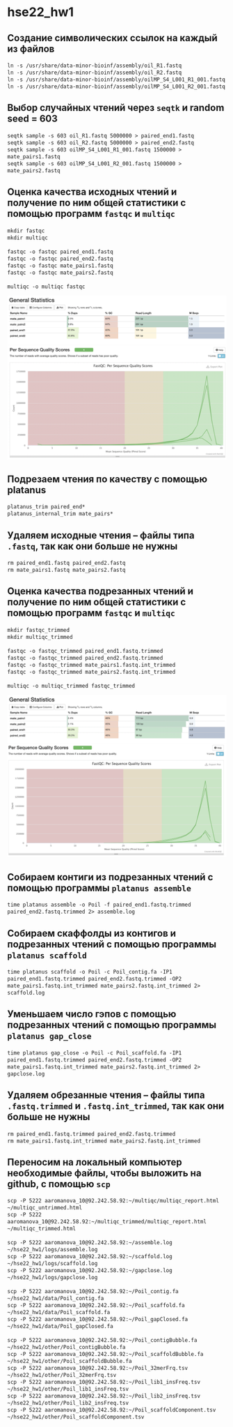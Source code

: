 # hse22_hw1

## Создание символических ссылок на каждый из файлов
``` 
ln -s /usr/share/data-minor-bioinf/assembly/oil_R1.fastq 
ln -s /usr/share/data-minor-bioinf/assembly/oil_R2.fastq 
ln -s /usr/share/data-minor-bioinf/assembly/oilMP_S4_L001_R1_001.fastq
ln -s /usr/share/data-minor-bioinf/assembly/oilMP_S4_L001_R2_001.fastq
```

## Выбор случайных чтений через ```seqtk``` и random seed = 603
```
seqtk sample -s 603 oil_R1.fastq 5000000 > paired_end1.fastq
seqtk sample -s 603 oil_R2.fastq 5000000 > paired_end2.fastq
seqtk sample -s 603 oilMP_S4_L001_R1_001.fastq 1500000 > mate_pairs1.fastq
seqtk sample -s 603 oilMP_S4_L001_R2_001.fastq 1500000 > mate_pairs2.fastq
```

## Оценка качества исходных чтений и получение по ним общей статистики с помощью программ ```fastqc``` и ```multiqc```
```
mkdir fastqc
mkdir multiqc

fastqc -o fastqc paired_end1.fastq
fastqc -o fastqc paired_end2.fastq
fastqc -o fastqc mate_pairs1.fastq
fastqc -o fastqc mate_pairs2.fastq

multiqc -o multiqc fastqc
```

![multiqc_untrimmed1](images/multiqc_untrimmed1.png)
![multiqc_untrimmed2](images/multiqc_untrimmed2.png)

## Подрезаем чтения по качеству с помощью platanus
```
platanus_trim paired_end*
platanus_internal_trim mate_pairs*
```

## Удаляем исходные чтения – файлы типа ```.fastq```, так как они больше не нужны
```
rm paired_end1.fastq paired_end2.fastq
rm mate_pairs1.fastq mate_pairs2.fastq
```

## Оценка качества подрезанных чтений и получение по ним общей статистики с помощью программ ```fastqc``` и ```multiqc```
```
mkdir fastqc_trimmed
mkdir multiqc_trimmed

fastqc -o fastqc_trimmed paired_end1.fastq.trimmed
fastqc -o fastqc_trimmed paired_end2.fastq.trimmed
fastqc -o fastqc_trimmed mate_pairs1.fastq.int_trimmed
fastqc -o fastqc_trimmed mate_pairs2.fastq.int_trimmed

multiqc -o multiqc_trimmed fastqc_trimmed
```

![multiqc_trimmed1](images/multiqc_trimmed1.png)
![multiqc_trimmed2](images/multiqc_trimmed2.png)

## Собираем контиги из подрезанных чтений с помощью программы ```platanus assemble```
```
time platanus assemble -o Poil -f paired_end1.fastq.trimmed paired_end2.fastq.trimmed 2> assemble.log
```

## Собираем скаффолды из контигов и подрезанных чтений с помощью программы ```platanus scaffold```
```
time platanus scaffold -o Poil -c Poil_contig.fa -IP1 paired_end1.fastq.trimmed paired_end2.fastq.trimmed -OP2 mate_pairs1.fastq.int_trimmed mate_pairs2.fastq.int_trimmed 2> scaffold.log
```

## Уменьшаем число гэпов с помощью подрезанных чтений с помощью программы ```platanus gap_close```
```
time platanus gap_close -o Poil -c Poil_scaffold.fa -IP1 paired_end1.fastq.trimmed paired_end2.fastq.trimmed -OP2 mate_pairs1.fastq.int_trimmed mate_pairs2.fastq.int_trimmed 2> gapclose.log
```

## Удаляем обрезанные чтения – файлы типа ```.fastq.trimmed``` и ```.fastq.int_trimmed```, так как они больше не нужны
```
rm paired_end1.fastq.trimmed paired_end2.fastq.trimmed
rm mate_pairs1.fastq.int_trimmed mate_pairs2.fastq.int_trimmed
```

## Переносим на локальный компьютер необходимые файлы, чтобы выложить на github, с помощью ```scp```
```
scp -P 5222 aaromanova_10@92.242.58.92:~/multiqc/multiqc_report.html ~/multiqc_untrimmed.html
scp -P 5222 aaromanova_10@92.242.58.92:~/multiqc_trimmed/multiqc_report.html ~/multiqc_trimmed.html

scp -P 5222 aaromanova_10@92.242.58.92:~/assemble.log ~/hse22_hw1/logs/assemble.log
scp -P 5222 aaromanova_10@92.242.58.92:~/scaffold.log ~/hse22_hw1/logs/scaffold.log
scp -P 5222 aaromanova_10@92.242.58.92:~/gapclose.log ~/hse22_hw1/logs/gapclose.log

scp -P 5222 aaromanova_10@92.242.58.92:~/Poil_contig.fa ~/hse22_hw1/data/Poil_contig.fa
scp -P 5222 aaromanova_10@92.242.58.92:~/Poil_scaffold.fa ~/hse22_hw1/data/Poil_scaffold.fa
scp -P 5222 aaromanova_10@92.242.58.92:~/Poil_gapClosed.fa ~/hse22_hw1/data/Poil_gapClosed.fa

scp -P 5222 aaromanova_10@92.242.58.92:~/Poil_contigBubble.fa ~/hse22_hw1/other/Poil_contigBubble.fa
scp -P 5222 aaromanova_10@92.242.58.92:~/Poil_scaffoldBubble.fa ~/hse22_hw1/other/Poil_scaffoldBubble.fa
scp -P 5222 aaromanova_10@92.242.58.92:~/Poil_32merFrq.tsv ~/hse22_hw1/other/Poil_32merFrq.tsv
scp -P 5222 aaromanova_10@92.242.58.92:~/Poil_lib1_insFreq.tsv ~/hse22_hw1/other/Poil_lib1_insFreq.tsv
scp -P 5222 aaromanova_10@92.242.58.92:~/Poil_lib2_insFreq.tsv ~/hse22_hw1/other/Poil_lib2_insFreq.tsv
scp -P 5222 aaromanova_10@92.242.58.92:~/Poil_scaffoldComponent.tsv ~/hse22_hw1/other/Poil_scaffoldComponent.tsv
```

